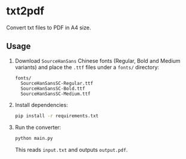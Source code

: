# txt2pdf

Convert txt files to PDF in A4 size.

## Usage

1. Download `SourceHanSans` Chinese fonts (Regular, Bold and Medium variants)
   and place the `.ttf` files under a `fonts/` directory:

   ```
   fonts/
     SourceHanSansSC-Regular.ttf
     SourceHanSansSC-Bold.ttf
     SourceHanSansSC-Medium.ttf
   ```

2. Install dependencies:

   ```bash
   pip install -r requirements.txt
   ```

3. Run the converter:

   ```bash
   python main.py
   ```

   This reads `input.txt` and outputs `output.pdf`.
